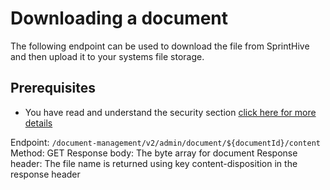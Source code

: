 # Downloading a document

The following endpoint can be used to download the file from SprintHive and then upload it to your systems file storage.

## Prerequisites
* You have read and understand the security section [click here for more details](../../guides/security/CreatingJsonWebToken.md)

Endpoint: ```/document-management/v2/admin/document/${documentId}/content```  
Method: GET
Response body: The byte array for document
Response header: The file name is returned using key content-disposition in the response header     
